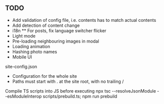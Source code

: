 ## TODO
* Add validation of config file, i.e. contents has to match actual contents
* Add detection of content change
* i18n
** For posts, fix language switcher flicker
* Light mode
* Pre-loading neighbouring images in modal
* Loading animation
* Hashing photo names
* Mobile UI

site-config.json
* Configuration for the whole site
* Paths must start with . at the site root, with no trailing /

Compile TS scripts into JS before executing
npx tsc --resolveJsonModule --esModuleInterop scripts/prebuild.ts; npm run prebuild
